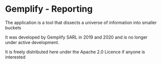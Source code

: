 # Gemplify - Reporting

The application is a tool that dissects a universe of information into smaller buckets

It was developed by Gemplify SARL in 2019 and 2020 and is no longer under active development. 

It is freely distributed here under the Apache 2.0 Licence if anyone is interested
